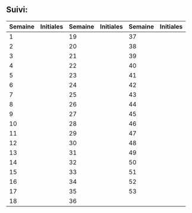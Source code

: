 ## Suivi:

<div align="center">

|Semaine|Initiales|Semaine|Initiales|Semaine|Initiales|
|---|---|---|---|---|---|
|1||19||37||
|2||20||38||
|3||21||39||
|4||22||40||
|5||23||41||
|6||24||42||
|7||25||43||
|8||26||44||
|9||27||45||
|10||28||46||
|11||29||47||
|12||30||48||
|13||31||49||
|14||32||50||
|15||33||51||
|16||34||52||
|17||35||53||
|18||36|||

</div>

